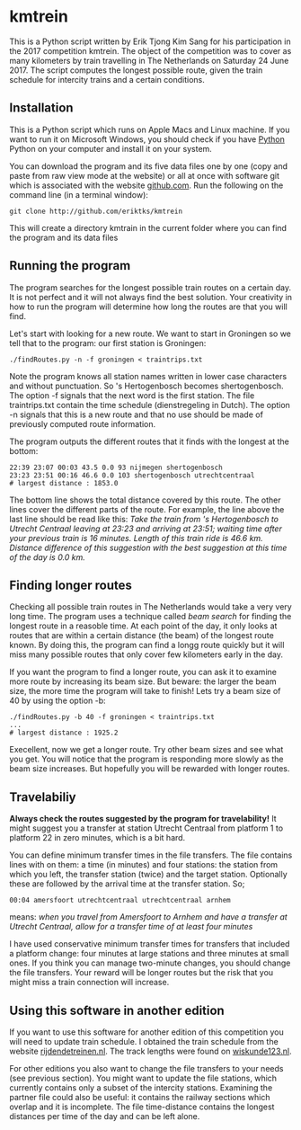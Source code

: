 # kmtrein

This is a Python script written by Erik Tjong Kim Sang for
his participation in the 2017 competition kmtrein. The
object of the competition was to cover as many kilometers by
train travelling in The Netherlands on Saturday 24 June
2017. The script computes the longest possible route, given
the train schedule for intercity trains and a certain
conditions.

## Installation

This is a Python script which runs on Apple Macs and Linux
machine. If you want to run it on Microsoft Windows, you
should check if you have
[Python](https://en.wikipedia.org/wiki/Python_(programming_language))
Python on your computer and install it on your system.

You can download the program and its five data files one by
one (copy and paste from raw view mode at the website) or
all at once with software git which is associated with the
website [github.com](http://github.com). Run the following
on the command line (in a terminal window):

```
git clone http://github.com/eriktks/kmtrein
```

This will create a directory kmtrain in the current folder
where you can find the program and its data files

## Running the program

The program searches for the longest possible train routes
on a certain day. It is not perfect and it will not always
find the best solution. Your creativity in how to run the
program will determine how long the routes are that you will
find.

Let's start with looking for a new route. We want to start in
Groningen so we tell that to the program: our first station
is Groningen:

```
./findRoutes.py -n -f groningen < traintrips.txt
```

Note the program knows all station names written in lower
case characters and without punctuation. So 's Hertogenbosch
becomes shertogenbosch. The option -f signals that the next
word is the first station. The file traintrips.txt contain
the time schedule (dienstregeling in Dutch). The option -n
signals that this is a new route and that no use should be
made of previously computed route information.

The program outputs the different routes that it finds with
the longest at the bottom:

```
22:39 23:07 00:03 43.5 0.0 93 nijmegen shertogenbosch
23:23 23:51 00:16 46.6 0.0 103 shertogenbosch utrechtcentraal
# largest distance : 1853.0
```

The bottom line shows the total distance covered by this
route. The other lines cover the different parts of the
route. For example, the line above the last line should be
read like this: *Take the train from 's Hertogenbosch to
Utrecht Centraal leaving at 23:23 and arriving at 23:51;
waiting time after your previous train is 16 minutes. Length
of this train ride is 46.6 km. Distance difference of this
suggestion with the best suggestion at this time of the day
is 0.0 km.*

## Finding longer routes

Checking all possible train routes in The Netherlands would
take a very very long time. The program uses a technique
called *beam search* for finding the longest route in a
reasoble time. At each point of the day, it only looks at
routes that are within a certain distance (the beam) of the
longest route known. By doing this, the program can find a
longg route quickly but it will miss many possible routes
that only cover few kilometers early in the day.

If you want the program to find a longer route, you can ask
it to examine more route by increasing its beam size. But
beware: the larger the beam size, the more time the program
will take to finish! Lets try a beam size of 40 by using the
option -b:

```
./findRoutes.py -b 40 -f groningen < traintrips.txt
...
# largest distance : 1925.2
```

Execellent, now we get a longer route. Try other beam sizes
and see what you get. You will notice that the program is
responding more slowly as the beam size increases. But
hopefully you will be rewarded with longer routes.

## Travelabiliy

**Always check the routes suggested by  the program for
travelability!** It might suggest you a transfer at station
Utrecht Centraal from platform 1 to platform 22 in zero
minutes, which is a bit hard.

You can define minimum transfer times in the file transfers.
The file contains lines with on them: a time (in minutes)
and four stations: the station from which you left, the
transfer station (twice) and the target station. Optionally
these are followed by the arrival time at the transfer
station. So;

```
00:04 amersfoort utrechtcentraal utrechtcentraal arnhem
```

means: *when you travel from Amersfoort to Arnhem and have a
transfer at Utrecht Centraal, allow for a transfer time of
at least four minutes*

I have used conservative minimum transfer times for
transfers that included a platform change: four minutes at
large stations and three minutes at small ones. If you think
you can manage two-minute changes, you should change the
file transfers. Your reward will be longer routes but the
risk that you might miss a train connection will increase.

## Using this software in another edition

If you want to use this software for another edition of this
competition you will need to update train schedule. I
obtained the train schedule from the website
[rijdendetreinen.nl](https://www.rijdendetreinen.nl/reisplanner).
The track lengths were found on
[wiskunde123.nl](http://www.wiskunde123.nl/treingraaf/).

For other editions you also want to change the file
transfers to your needs (see previous section). You might
want to update the file stations, which currently contains
only a subset of the intercity stations. Examining the
partner file could also be useful: it contains the railway
sections which overlap and it is incomplete. The file
time-distance contains the longest distances per time of the
day and can be left alone.


